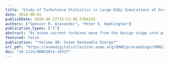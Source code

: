 ```yaml
---
title: "Study of Turbulence Statistics in Large-Eddy Simulations of Ocean Current Turbine Environments"
date: 2014-06-01
publishDate: 2020-06-27T15:52:06.536624Z
authors: ["Spencer R. Alexander", "Peter E. Hamlington"]
publication_types: ["1"]
abstract: "As ocean current turbines move from the design stage into production and installation, a better understanding of oceanic turbulent ﬂows and localized loading is required by researchers and members of industry. Consideration of realistic ocean turbulence environments, in particular, is essential for obtaining accurate and reliable predictions of ocean turbine lifetime and performance. In this study, large eddy simulations (LES) are used to model the turbulent boundary layer in which an ocean current turbine operates. The LES model captures current driving due to winds, waves, and tides, thereby providing a high degree of physical realism. Inﬂow and boundary conditions are designed to represent conditions during an observational campaign at Admiralty Head in Puget Sound, and comparisons are made between the LES results and available observational measurements. Further statistical measures of the LES ﬂow ﬁelds are outlined, including vertical proﬁles of Reynolds stresses, turbine loading, and two point correlations. The ability of the synthetic turbulence generator TurbSim to reproduce realistic ocean turbulence is qualitatively assessed through comparisons with LES results. Finally, preliminary simulation results are presented for an ocean current turbine represented by an actuator disk."
featured: false
publication: "*Volume 9B: Ocean Renewable Energy*"
url_pdf: "https://asmedigitalcollection.asme.org/OMAE/proceedings/OMAE2014/45547/San%20Francisco,%20California,%20USA/279004"
doi: "10.1115/OMAE2014-24527"
---
```



